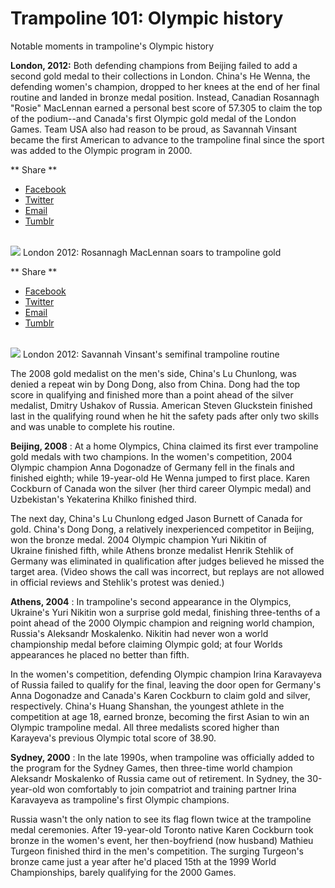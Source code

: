 Trampoline 101: Olympic history
===============================

Notable moments in trampoline's Olympic history

**London, 2012:** Both defending champions from Beijing failed to add a second gold medal to their collections in London. China's He Wenna, the defending women's champion, dropped to her knees at the end of her final routine and landed in bronze medal position. Instead, Canadian Rosannagh "Rosie" MacLennan earned a personal best score of 57.305 to claim the top of the podium--and Canada's first Olympic gold medal of the London Games. Team USA also had reason to be proud, as Savannah Vinsant became the first American to advance to the trampoline final since the sport was added to the Olympic program in 2000.

<span class="social-links--title"> ** <span class="social-links--title-text"> Share </span> ** </span>
-   [<span class="icon-facebook" title="Facebook"> </span> <span class="element-invisible"> Facebook </span>](#)
-   [<span class="icon-twitter" title="Twitter"> </span> <span class="element-invisible"> Twitter </span>](#)
-   [<span class="icon-email" title="Email"> </span> <span class="element-invisible"> Email </span>](mailto:?subject=Trampoline%20101%3A%20Olympic%20history&body=http%3A//www.nbcolympics.com/news/trampoline-101-olympic-history)
-   [<span class="icon-tumblr" title="Tumblr"> </span> <span class="element-invisible"> Tumblr </span>](#)

<a href="/video/trampoline-london-highlights-rosannagh-maclennans-routine" class="inline-card--video-link video-popup"><br />
</a>
<img src="/sites/default/files/field_image/09June2016/oly_2012_804gtlt2211_1280x720_644187203629.jpg" class="inline-card--video-thumb" />
London 2012: Rosannagh MacLennan soars to trampoline gold
<span class="click-to-view"> </span>

<span class="social-links--title"> ** <span class="social-links--title-text"> Share </span> ** </span>
-   [<span class="icon-facebook" title="Facebook"> </span> <span class="element-invisible"> Facebook </span>](#)
-   [<span class="icon-twitter" title="Twitter"> </span> <span class="element-invisible"> Twitter </span>](#)
-   [<span class="icon-email" title="Email"> </span> <span class="element-invisible"> Email </span>](mailto:?subject=Trampoline%20101%3A%20Olympic%20history&body=http%3A//www.nbcolympics.com/news/trampoline-101-olympic-history)
-   [<span class="icon-tumblr" title="Tumblr"> </span> <span class="element-invisible"> Tumblr </span>](#)

<a href="/video/trampoline-london-highlights-savannah-vinsant-semis-routine" class="inline-card--video-link video-popup"><br />
</a>
<img src="/sites/default/files/field_image/09June2016/oly_2012_804gtlt22081457727011077_3450k_1280x720_646814275682.jpg" class="inline-card--video-thumb" />
London 2012: Savannah Vinsant's semifinal trampoline routine
<span class="click-to-view"> </span>

The 2008 gold medalist on the men's side, China's Lu Chunlong, was denied a repeat win by Dong Dong, also from China. Dong had the top score in qualifying and finished more than a point ahead of the silver medalist, Dmitry Ushakov of Russia. American Steven Gluckstein finished last in the qualifying round when he hit the safety pads after only two skills and was unable to complete his routine.

**Beijing, 2008** : At a home Olympics, China claimed its first ever trampoline gold medals with two champions. In the women's competition, 2004 Olympic champion Anna Dogonadze of Germany fell in the finals and finished eighth; while 19-year-old He Wenna jumped to first place. Karen Cockburn of Canada won the silver (her third career Olympic medal) and Uzbekistan's Yekaterina Khilko finished third.

The next day, China's Lu Chunlong edged Jason Burnett of Canada for gold. China's Dong Dong, a relatively inexperienced competitor in Beijing, won the bronze medal. 2004 Olympic champion Yuri Nikitin of Ukraine finished fifth, while Athens bronze medalist Henrik Stehlik of Germany was eliminated in qualification after judges believed he missed the target area. (Video shows the call was incorrect, but replays are not allowed in official reviews and Stehlik's protest was denied.)

**Athens, 2004** : In trampoline's second appearance in the Olympics, Ukraine's Yuri Nikitin won a surprise gold medal, finishing three-tenths of a point ahead of the 2000 Olympic champion and reigning world champion, Russia's Aleksandr Moskalenko. Nikitin had never won a world championship medal before claiming Olympic gold; at four Worlds appearances he placed no better than fifth.

In the women's competition, defending Olympic champion Irina Karavayeva of Russia failed to qualify for the final, leaving the door open for Germany's Anna Dogonadze and Canada's Karen Cockburn to claim gold and silver, respectively. China's Huang Shanshan, the youngest athlete in the competition at age 18, earned bronze, becoming the first Asian to win an Olympic trampoline medal. All three medalists scored higher than Karayeva's previous Olympic total score of 38.90.

**Sydney, 2000** : In the late 1990s, when trampoline was officially added to the program for the Sydney Games, then three-time world champion Aleksandr Moskalenko of Russia came out of retirement. In Sydney, the 30-year-old won comfortably to join compatriot and training partner Irina Karavayeva as trampoline's first Olympic champions.

Russia wasn't the only nation to see its flag flown twice at the trampoline medal ceremonies. After 19-year-old Toronto native Karen Cockburn took bronze in the women's event, her then-boyfriend (now husband) Mathieu Turgeon finished third in the men's competition. The surging Turgeon's bronze came just a year after he'd placed 15th at the 1999 World Championships, barely qualifying for the 2000 Games.


